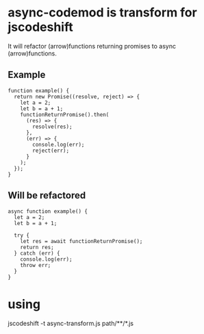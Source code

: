 # async-codemod is transform for jscodeshift
It will refactor (arrow)functions returning promises to async (arrow)functions.

## Example
```
function example() {
  return new Promise((resolve, reject) => {
    let a = 2;
    let b = a + 1;
    functionReturnPromise().then(
      (res) => {
        resolve(res);
      },
      (err) => {
        console.log(err);
        reject(err);
      }
    );
  });
}
```

## Will be refactored
```
async function example() {
  let a = 2;
  let b = a + 1;

  try {
    let res = await functionReturnPromise();
    return res;
  } catch (err) {
    console.log(err);
    throw err;
  }
}
```

# using
jscodeshift -t async-transform.js path/**/*.js

